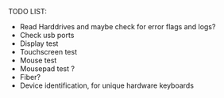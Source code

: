 TODO LIST:

- Read Harddrives and maybe check for error flags and logs?
- Check usb ports
- Display test
- Touchscreen test
- Mouse test
- Mousepad test ?
- Fiber?
- Device identification, for unique hardware keyboards
